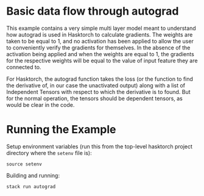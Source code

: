 # Basic data flow through autograd

This example contains a very simple multi layer model meant to understand how autograd is used in Hasktorch to calculate gradients. The weights are taken to be equal to 1, and no activation has been applied to allow the user to conveniently verify the gradients for themselves. In the absence of the activation being applied and when the weights are equal to 1, the gradients for the respective weights will be equal to the value of input feature they are connected to. 

For Hasktorch, the autograd function takes the loss (or the function to find the derivative of, in our case the unactivated output) along with a list of Independent Tensors with respect to which the derivative is to found. But for the normal operation, the tensors should be dependent tensors, as would be clear in the code. 

# Running the Example

Setup environment variables (run this from the top-level hasktorch project 
directory where the `setenv` file is):

```
source setenv
```

Building and running:

```
stack run autograd
``` 
